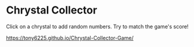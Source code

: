 # Chrystal Collector
Click on a chrystal to add random numbers. Try to match the game's score!

https://tony6225.github.io/Chrystal-Collector-Game/
